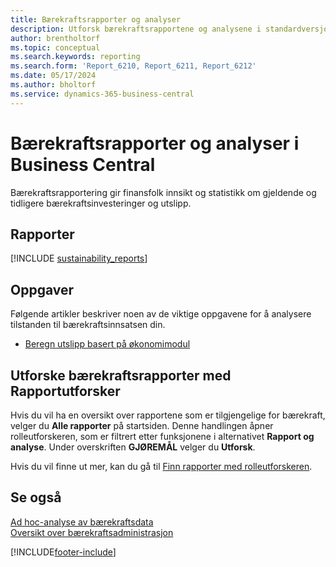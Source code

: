 ```yaml
---
title: Bærekraftsrapporter og analyser
description: Utforsk bærekraftsrapportene og analysene i standardversjonen av Business Central.
author: brentholtorf
ms.topic: conceptual
ms.search.keywords: reporting
ms.search.form: 'Report_6210, Report_6211, Report_6212'
ms.date: 05/17/2024
ms.author: bholtorf
ms.service: dynamics-365-business-central
---
```


# Bærekraftsrapporter og analyser i Business Central

Bærekraftsrapportering gir finansfolk innsikt og statistikk om gjeldende og tidligere bærekraftsinvesteringer og utslipp.  

## Rapporter

[!INCLUDE [sustainability_reports](includes/sustainability-reports-include.md)]

## Oppgaver

Følgende artikler beskriver noen av de viktige oppgavene for å analysere tilstanden til bærekraftsinnsatsen din.

* [Beregn utslipp basert på økonomimodul](finance-sustainability-journal.md)

## Utforske bærekraftsrapporter med Rapportutforsker

Hvis du vil ha en oversikt over rapportene som er tilgjengelige for bærekraft, velger du **Alle rapporter** på startsiden. Denne handlingen åpner rolleutforskeren, som er filtrert etter funksjonene i alternativet **Rapport og analyse**. Under overskriften **GJØREMÅL** velger du **Utforsk**.

<!--There isn't an image file for this.

:::image type="content" source="media/report-explorer-sustainability.png" alt-text="Example of sustainability reports on the finance role center." lightbox="media/report-explorer-sustainability.png":::-->

Hvis du vil finne ut mer, kan du gå til [Finn rapporter med rolleutforskeren](ui-role-explorer.md).

## Se også

[Ad hoc-analyse av bærekraftsdata](ad-hoc-analysis-sustainability.md)   
[Oversikt over bærekraftsadministrasjon](finance-manage-sustainability.md)   

[!INCLUDE[footer-include](includes/footer-banner.md)]
